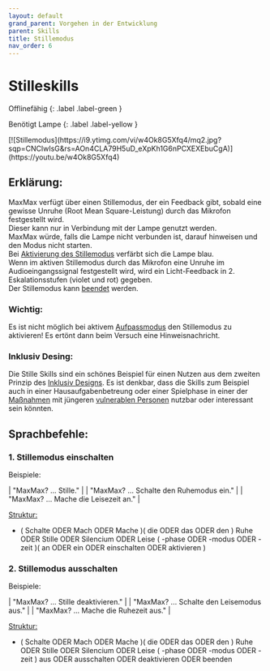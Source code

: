 ```yaml
---
layout: default
grand_parent: Vorgehen in der Entwicklung
parent: Skills
title: Stillemodus
nav_order: 6
---
```



# Stilleskills
<div class="labels" markdown="1">
Offlinefähig
{: .label .label-green }

Benötigt Lampe
{: .label .label-yellow }
</div>
[![Stillemodus](https://i9.ytimg.com/vi/w4Ok8G5Xfq4/mq2.jpg?sqp=CNClwIsG&rs=AOn4CLA79H5uD_eXpKh1G6nPCXEXEbuCgA)](https://youtu.be/w4Ok8G5Xfq4)

## Erklärung:
MaxMax verfügt über einen Stillemodus, der ein Feedback gibt, sobald eine gewisse Unruhe (Root Mean Square-Leistung) durch das Mikrofon festgestellt wird.<br/> Dieser kann nur in Verbindung mit der Lampe genutzt werden.<br/> MaxMax würde, falls die Lampe nicht verbunden ist, darauf hinweisen und den Modus nicht starten.<br/>
Bei [Aktivierung des Stillemodus](#1-stillemodus-einschalten) verfärbt sich die Lampe blau.<br/>
Wenn im aktiven Stillemodus durch das Mikrofon eine Unruhe im Audioeingangssignal festgestellt wird, wird ein Licht-Feedback in 2. Eskalationsstufen (violet und rot) gegeben.<br/>
Der Stillemodus kann [beendet](#2-stillemodus-ausschalten) werden. <br/>

### Wichtig:
Es ist nicht möglich bei aktivem [Aufpassmodus](/attention.md) den Stillemodus zu aktivieren! Es ertönt dann beim Versuch eine Hinweisnachricht.

### Inklusiv Desing:
Die Stille Skills sind ein schönes Beispiel für einen Nutzen aus dem zweiten Prinzip des [Inklusiv Designs](/pages/vorbereitung/inclusiveDesign/). Es ist denkbar, dass die Skills zum Beispiel auch in einer Hausaufgabenbetreung oder einer Spielphase in einer der [Maßnahmen](/glossar#maßnahme) mit jüngeren [vulnerablen Personen](/glossar#vulnerable-personenpersonengruppen) nutzbar oder interessant sein könnten.  

## Sprachbefehle:
### 1. Stillemodus einschalten 
Beispiele:

| "MaxMax? ... Stille."         |
| "MaxMax? ... Schalte den Ruhemodus ein."    |
| "MaxMax? ... Mache die Leisezeit an."    |

[Struktur:](structure) 
- ( Schalte ODER Mach ODER Mache )( die ODER das ODER den ) Ruhe ODER Stille ODER Silencium ODER Leise ( -phase ODER -modus ODER -zeit )( an ODER ein ODER einschalten ODER aktivieren )


### 2. Stillemodus ausschalten 
Beispiele:

| "MaxMax? ... Stille deaktivieren."         |
| "MaxMax? ... Schalte den Leisemodus aus."    |
| "MaxMax? ... Mache die Ruhezeit aus."    |

[Struktur:](structure) 
- ( Schalte ODER Mach ODER Mache )( die ODER das ODER den ) Ruhe ODER Stille ODER Silencium ODER Leise ( -phase ODER -modus ODER -zeit ) aus ODER ausschalten ODER deaktivieren ODER beenden 



